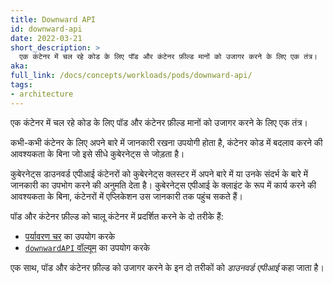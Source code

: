 ```yaml
---
title: Downward API
id: downward-api
date: 2022-03-21
short_description: >
  एक कंटेनर में चल रहे कोड के लिए पॉड और कंटेनर फ़ील्ड मानों को उजागर करने के लिए एक तंत्र।
aka:
full_link: /docs/concepts/workloads/pods/downward-api/
tags:
- architecture
---
```

एक कंटेनर में चल रहे कोड के लिए पॉड और कंटेनर फ़ील्ड मानों को उजागर करने के लिए एक तंत्र।

<!--more-->

कभी-कभी कंटेनर के लिए अपने बारे में जानकारी रखना उपयोगी होता है, कंटेनर कोड में बदलाव करने की आवश्यकता के बिना जो इसे सीधे कुबेरनेट्स से जोड़ता है।

कुबेरनेट्स डाउनवर्ड एपीआई कंटेनरों को कुबेरनेट्स क्लस्टर में अपने बारे में या उनके संदर्भ के बारे में जानकारी का उपभोग करने की अनुमति देता है। कुबेरनेट्स एपीआई के क्लाइंट के रूप में कार्य करने की आवश्यकता के बिना, कंटेनरों में एप्लिकेशन उस जानकारी तक पहुंच सकते हैं।

पॉड और कंटेनर फ़ील्ड को चालू कंटेनर में प्रदर्शित करने के दो तरीके हैं:

- [पर्यावरण चर](/docs/tasks/inject-data-application/environment-variable-expose-pod-information/) का उपयोग करके
- [`downwardAPI` वॉल्यूम](/docs/tasks/inject-data-application/downward-api-volume-expose-pod-information/) का उपयोग करके

एक साथ, पॉड और कंटेनर फ़ील्ड को उजागर करने के इन दो तरीकों को _डाउनवर्ड एपीआई_ कहा जाता है।

